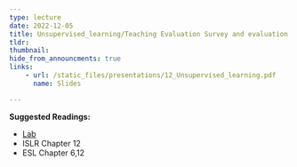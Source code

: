 ```yaml
---
type: lecture
date: 2022-12-05
title: Unsupervised_learning/Teaching Evaluation Survey and evaluation questionnaire
tldr: 
thumbnail: 
hide_from_announcments: true
links: 
    - url: /static_files/presentations/12_Unsupervised_learning.pdf
      name: Slides

---
```

**Suggested Readings:**
- [Lab](https://github.com/phonchi/nsysu-math524/blob/master/static_files/presentations/Chapter_12_Lab.ipynb)
- ISLR Chapter 12
- ESL Chapter 6,12
